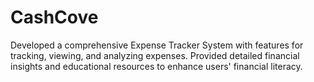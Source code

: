 # CashCove
 Developed a comprehensive Expense Tracker System with features for tracking, viewing, and analyzing expenses.  Provided detailed financial insights and educational resources to enhance users' financial literacy.
